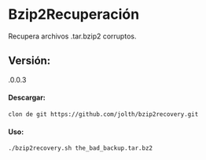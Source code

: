 # Bzip2Recuperación

Recupera archivos .tar.bzip2 corruptos.

##  Versión:  
 .0.0.3


####  Descargar:
    clon de git https://github.com/jolth/bzip2recovery.git

#### Uso:
    ./bzip2recovery.sh the_bad_backup.tar.bz2
    
